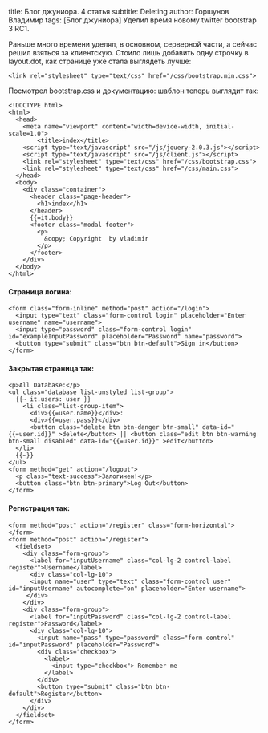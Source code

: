 title: Блог джуниора. 4 статья subtitle: Deleting author: Горшунов Владимир tags: [Блог джуниора] 
Уделил время новому twitter bootstrap 3 RC1.<!-- more -->

Раньше много времени уделял, в основном, серверной части, а сейчас решил взяться за клиентскую. Стоило лишь добавить одну строчку в layout.dot, как странице уже стала выглядеть лучше:

    <link rel="stylesheet" type="text/css" href="/css/bootstrap.min.css">

Посмотрел bootstrap.css и документацию:
шаблон теперь выглядит так:

    <!DOCTYPE html>
    <html>
      <head>
        <meta name="viewport" content="width=device-width, initial-scale=1.0">
            <title>index</title>
        <script type="text/javascript" src="/js/jquery-2.0.3.js"></script>
        <script type="text/javascript" src="/js/client.js"></script>
        <link rel="stylesheet" type="text/css" href="/css/bootstrap.css">
        <link rel="stylesheet" type="text/css" href="/css/main.css">
      </head>
      <body>
        <div class="container">
          <header class="page-header">
            <h1>index</h1>
          </header>
          {{=it.body}}
          <footer class="modal-footer">
            <p>
              &copy; Copyright  by vladimir
            </p>
          </footer>
        </div>
      </body>
    </html>

#### Cтраница логина:

    <form class="form-inline" method="post" action="/login">
      <input type="text" class="form-control login" placeholder="Enter username" name="username">
      <input type="password" class="form-control login" id="exampleInputPassword" placeholder="Password" name="password">
      <button type="submit" class="btn btn-default">Sign in</button>
    </form>

#### Закрытая страница так:

    <p>All Database:</p>
    <ul class="database list-unstyled list-group">
      {{~ it.users: user }}
        <li class="list-group-item">
          <div>{{=user.name}}</div>: 
          <div>{{=user.pass}}</div>
          <button class="delete btn btn-danger btn-small" data-id="{{=user.id}}" >delete</button> || <button class="edit btn btn-warning btn-small disabled" data-id="{{=user.id}}" >edit</button>
      </li>
      {{~}}
    </ul>
    <form method="get" action="/logout">
      <p class="text-success">Залогинен!</p>
      <button class="btn btn-primary">Log Out</button>
    </form>

#### Регистрация так:

    <form method="post" action="/register" class="form-horizontal">  
    </form>
    <form method="post" action="/register">
      <fieldset>
        <div class="form-group">
          <label for="inputUsername" class="col-lg-2 control-label register">Username</label>
          <div class="col-lg-10">
          <input name="user" type="text" class="form-control user" id="inputUsername" autocomplete="on" placeholder="Enter username">
         </div>
        </div>
        <div class="form-group">
          <label for="inputPassword" class="col-lg-2 control-label register">Password</label>
          <div class="col-lg-10">
            <input name="pass" type="password" class="form-control" id="inputPassword" placeholder="Password">
            <div class="checkbox">
              <label>
                <input type="checkbox"> Remember me
              </label>
            </div>
            <button type="submit" class="btn btn-default">Register</button>
          </div>
        </div>
      </fieldset>
    </form>
